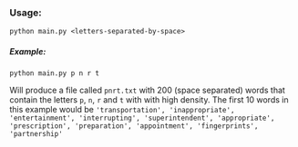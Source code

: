 ### Usage:

`python main.py <letters-separated-by-space>` 

##### Example:

`python main.py p n r t`

Will produce a file called `pnrt.txt` with 200 (space separated) words that contain the letters `p`, `n`, `r` and `t` with with high density.
The first 10 words in this example would be `'transportation', 'inappropriate', 'entertainment', 'interrupting', 'superintendent', 'appropriate', 'prescription', 'preparation', 'appointment', 'fingerprints', 'partnership'`
